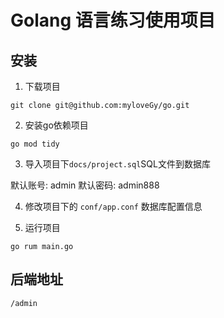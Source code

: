 # Golang 语言练习使用项目

## 安装
1. 下载项目
```shell
git clone git@github.com:myloveGy/go.git
```

2. 安装go依赖项目
```shell
go mod tidy
```

3. 导入项目下`docs/project.sql`SQL文件到数据库

默认账号: admin
默认密码: admin888

4. 修改项目下的 `conf/app.conf` 数据库配置信息

5. 运行项目

```shell
go rum main.go
```

## 后端地址

```
/admin
```